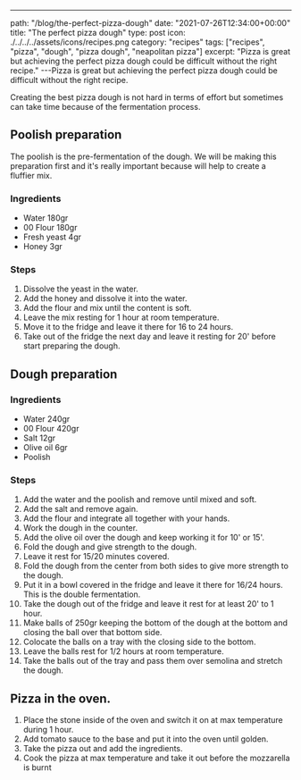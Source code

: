 ---
path: "/blog/the-perfect-pizza-dough"
date: "2021-07-26T12:34:00+00:00"
title: "The perfect pizza dough"
type: post
icon: ./../../../assets/icons/recipes.png
category: "recipes"
tags: ["recipes", "pizza", "dough", "pizza dough", "neapolitan pizza"]
excerpt: "Pizza is great but achieving the perfect pizza dough could be difficult without the right recipe."
---Pizza is great but achieving the perfect pizza dough could be difficult without the right recipe.

Creating the best pizza dough is not hard in terms of effort but sometimes can take time because of the fermentation process.

## Poolish preparation

The poolish is the pre-fermentation of the dough. We will be making this preparation first and it's really important because will help to create a fluffier mix.

### Ingredients

- Water 180gr
- 00 Flour 180gr
- Fresh yeast 4gr
- Honey 3gr

### Steps

1. Dissolve the yeast in the water.
2. Add the honey and dissolve it into the water.
3. Add the flour and mix until the content is soft.
4. Leave the mix resting for 1 hour at room temperature.
5. Move it to the fridge and leave it there for 16 to 24 hours.
6. Take out of the fridge the next day and leave it resting for 20' before start preparing the dough.

## Dough preparation

### Ingredients

- Water 240gr
- 00 Flour 420gr
- Salt 12gr
- Olive oil 6gr
- Poolish

### Steps

1. Add the water and the poolish and remove until mixed and soft.
2. Add the salt and remove again.
3. Add the flour and integrate all together with your hands.
4. Work the dough in the counter.
5. Add the olive oil over the dough and keep working it for 10' or 15'.
6. Fold the dough and give strength to the dough.
7. Leave it rest for 15/20 minutes covered.
8. Fold the dough from the center from both sides to give more strength to the dough.
9. Put it in a bowl covered in the fridge and leave it there for 16/24 hours. This is the double fermentation.
10. Take the dough out of the fridge and leave it rest for at least 20' to 1 hour.
11. Make balls of 250gr keeping the bottom of the dough at the bottom and closing the ball over that bottom side.
12. Colocate the balls on a tray with the closing side to the bottom.
13. Leave the balls rest for 1/2 hours at room temperature.
14. Take the balls out of the tray and pass them over semolina and stretch the dough.

## Pizza in the oven.

1. Place the stone inside of the oven and switch it on at max temperature during 1 hour.
2. Add tomato sauce to the base and put it into the oven until golden.
3. Take the pizza out and add the ingredients.
4. Cook the pizza at max temperature and take it out before the mozzarella is burnt
